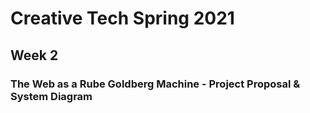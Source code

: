 # Creative Tech Spring 2021


## Week 2

### The Web as a Rube Goldberg Machine - Project Proposal & System Diagram

